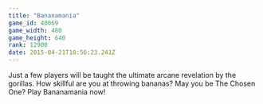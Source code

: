 ```yaml
---
title: "Bananamania"
game_id: 40069
game_width: 480
game_height: 640
rank: 12900
date: 2015-04-21T10:56:23.241Z
---
```

Just a few players will be taught the ultimate arcane revelation by the gorillas. How skillful are you at throwing bananas? May you be The Chosen One? Play Bananamania now!